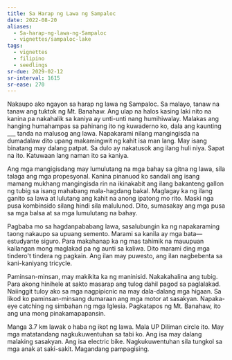 ```yaml
---
title: Sa Harap ng Lawa ng Sampaloc
date: 2022-08-20
aliases:
  - Sa-harap-ng-lawa-ng-Sampaloc
  - vignettes/sampaloc-lake
tags:
  - vignettes
  - filipino
  - seedlings
sr-due: 2029-02-12
sr-interval: 1615
sr-ease: 270
---
```

Nakaupo ako ngayon sa harap ng lawa ng Sampaloc. Sa malayo, tanaw na tanaw ang tuktok ng Mt. Banahaw. Ang ulap na halos kasing laki nito na kanina pa nakahalik sa kaniya ay unti-unti nang humihiwalay. Malakas ang hanging humahampas sa pahinang ito ng kuwaderno ko, dala ang kaunting ___ tanda na malusog ang lawa. Napakarami nilang mangingisda na dumadalaw dito upang makamingwit ng kahit isa man lang. May isang binatang may dalang patpat. Sa dulo ay nakatusok ang ilang huli niya. Sapat na ito. Katuwaan lang naman ito sa kaniya.

Ang mga mangigisdang may lumulutang na mga bahay sa gitna ng lawa, sila talaga ang mga propesyonal. Kanina pinanuod ko sandali ang isang mamang mukhang mangingisda rin na ikinakabit ang ilang bakanteng gallon ng tubig sa isang mahabang mala-hagdang bakal. Maglagay ka ng ilang ganito sa lawa at lulutang ang kahit na anong ipatong mo rito. Maski nga pusa kombinsido silang hindi sila malulunod. Dito, sumasakay ang mga pusa sa mga balsa at sa mga lumulutang na bahay.

Pagbaba mo sa hagdanpababang lawa, sasalubungin ka ng napakaraming taong nakaupo sa upuang semento. Marami sa kanila ay mga bata—estudyante siguro. Para makahanap ka ng mas tahimik na mauupuan kailangan mong maglakad pa ng aunti sa kaliwa. Dito marami ding mga tindero't tindera ng pagkain. Ang ilan may puwesto, ang ilan nagbebenta sa kani-kaniyang tricycle.

Paminsan-minsan, may makikita ka ng maninisid. Nakakahalina ang tubig. Para akong hinihele at sakto masarap ang tulog dahil pagod sa paglalakad. Naiinggit tuloy ako sa mga nagpipicnic na may dala-dalang mga higaan. Sa likod ko paminsan-minsang dumaraan ang mga motor at sasakyan. Napaka-eye catching ng simbahan ng mga Iglesia. Pagkatapos ng Mt. Banahaw, ito ang una mong pinakamapapansin.

Manga 3.7 km lawak o haba ng ikot ng lawa. Mala UP Diliman circle ito. May mga matatandang nagkukuwentuhan sa tabi ko. Ang isa may dalang malaking sasakyan. Ang isa electric bike. Nagkukuwentuhan sila tungkol sa mga anak at saki-sakit. Magandang pampagising.